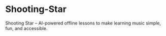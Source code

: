 # Shooting-Star
Shooting Star – AI-powered offline lessons to make learning music simple, fun, and accessible.
